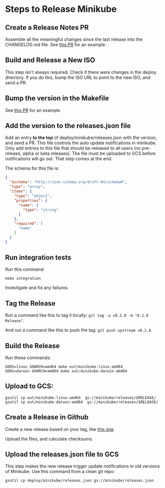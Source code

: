 # Steps to Release Minikube

## Create a Release Notes PR

Assemble all the meaningful changes since the last release into the CHANGELOG.md file.
See [this PR](https://github.com/kubernetes/minikube/pull/164) for an example.

## Build and Release a New ISO

This step isn't always required. Check if there were changes in the deploy directory.
If you do this, bump the ISO URL to point to the new ISO, and send a PR.

## Bump the version in the Makefile

See [this PR](https://github.com/kubernetes/minikube/pull/165) for an example.

## Add the version to the releases.json file

Add an entry **to the top** of deploy/minikube/releases.json with the version, and send a PR.
This file controls the auto update notifications in minikube.
Only add entries to this file that should be released to all users (no pre-release, alpha or beta releases).
The file must be uploaded to GCS before notifications will go out. That step comes at the end.

The schema for this file is:

```json
{
  "$schema": "http://json-schema.org/draft-04/schema#",
  "type": "array",
  "items": {
    "type": "object",
    "properties": {
      "name": {
        "type": "string"
      }
    },
    "required": [
      "name"
    ]
  }
}
```

## Run integration tests

Run this command:
```shell
make integration
```
Investigate and fix any failures.

## Tag the Release

Run a command like this to tag it locally: `git tag -a v0.2.0 -m "0.2.0 Release"`.

And run a command like this to push the tag: `git push upstream v0.2.0`.

## Build the Release

Run these commands:

```shell
GOOS=linux GOARCH=amd64 make out/minikube-linux-amd64
GOOS=darwin GOARCH=amd64 make out/minikube-darwin-amd64
```

## Upload to GCS:

```shell
gsutil cp out/minikube-linux-amd64  gs://minikube/releases/$RELEASE/
gsutil cp out/minikube-darwin-amd64  gs://minikube/releases/$RELEASE/
```

## Create a Release in Github

Create a new release based on your tag, like [this one](https://github.com/kubernetes/minikube/releases/tag/v0.2.0).

Upload the files, and calculate checksums.

## Upload the releases.json file to GCS

This step makes the new release trigger update notifications in old versions of Minikube.
Use this command from a clean git repo:

```shell
gsutil cp deploy/minikube/releases.json gs://minikube/releases.json
```